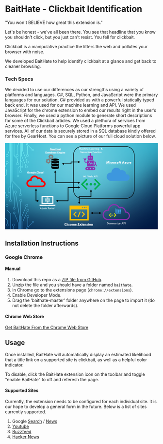 # BaitHate - Clickbait Identification
"You won't BELIEVE how great this extension is."

Let's be honest - we've all been there. You see that headline that you know you shouldn't click, but you just can't resist. You fell for clickbait.

Clickbait is a manipulative practice the litters the web and pollutes your browser with noise. 

We developed BaitHate to help identify clickbait at a glance and get back to cleaner browsing.

### Tech Specs
We decided to use our differences as our strengths using a variety of platforms and languages. C#, SQL, Python, and JavaScript were the primary languages for our solution. C# provided us with a powerful statically typed back end. It was used for our machine learning and API. We used JavaScript for the chrome extension to embed our results right in the user’s browser. Finally, we used a python module to generate short descriptions for some of the Clickbait articles. We used a plethora of services from Azure serverless functions to Google Cloud Platforms powerful app services. All of our data is securely stored in a SQL database kindly offered for free by GearHost. You can see a picture of our full cloud solution below.

![Cloud Solution](CloudSolution.png)

## Installation Instructions

### Google Chrome

#### Manual
1. Download this repo as a [ZIP file from GitHub](https://github.com/xamroot/baithate/archive/master.zip).
2. Unzip the file and you should have a folder named `baithate`.
3. In Chrome go to the extensions page (`chrome://extensions`).
4. Enable Developer Mode.
5. Drag the 'baithate-master' folder anywhere on the page to import it (do not delete the folder afterwards).

#### Chrome Web Store
[Get BaitHate From the Chrome Web Store](https://chrome.google.com/webstore/detail/baithate/doalljdmbfpigicfalabpljamcdcadlg)

## Usage

Once installed, BaitHate will automatically display an estimated likelihood that a title link on a supported site is clickbait, as well as a helpful color indicator. 

To disable, click the BaitHate extension icon on the toolbar and toggle "enable BaitHate" to off and referesh the page.

####  Supported Sites

Currently, the extension needs to be configured for each individual site. It is our hope to develop a general form in the future. Below is a list of sites currently supported.

1. Google [Search](https://www.google.com) / [News](https://news.google.com)
1. [Youtube](https://www.youtube.com)
2. [Buzzfeed](https://www.buzzfeed.com)
3. [Hacker News](https://www.news.ycombinator.com)

